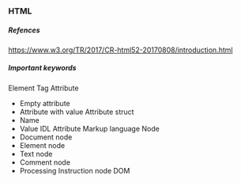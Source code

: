 ### HTML
##### Refences
https://www.w3.org/TR/2017/CR-html52-20170808/introduction.html
##### Important keywords
Element
Tag
Attribute
 - Empty attribute
 - Attribute with value
Attribute struct
 - Name
 - Value
IDL Attribute
Markup language
Node
 - Document node
 - Element node
 - Text node
 - Comment node
 - Processing Instruction node
 DOM
